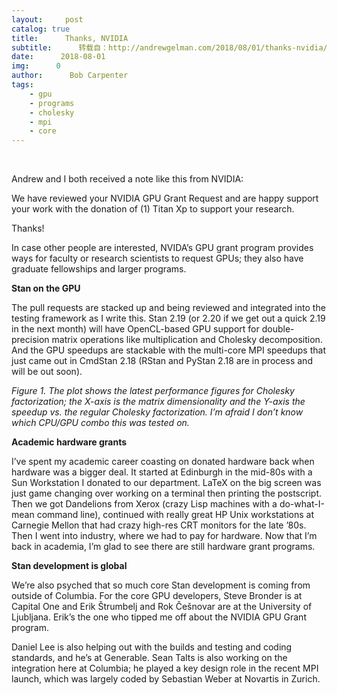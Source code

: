 ```yaml
---
layout:     post
catalog: true
title:      Thanks, NVIDIA
subtitle:      转载自：http://andrewgelman.com/2018/08/01/thanks-nvidia/
date:      2018-08-01
img:      0
author:      Bob Carpenter
tags:
    - gpu
    - programs
    - cholesky
    - mpi
    - core
---
```


 




Andrew and I both received a note like this from NVIDIA:

> 
We have reviewed your NVIDIA GPU Grant Request and are happy support your work with the donation of (1) Titan Xp to support your research.


Thanks! 

In case other people are interested, NVIDA’s GPU grant program provides ways for faculty or research scientists to request GPUs; they also have graduate fellowships and larger programs. 

**Stan on the GPU**

The pull requests are stacked up and being reviewed and integrated into the testing framework as I write this. Stan 2.19 (or 2.20 if we get out a quick 2.19 in the next month) will have OpenCL-based GPU support for double-precision matrix operations like multiplication and Cholesky decomposition. And the GPU speedups are stackable with the multi-core MPI speedups that just came out in CmdStan 2.18 (RStan and PyStan 2.18 are in process and will be out soon).

*Figure 1. The plot shows the latest performance figures for Cholesky factorization; the X-axis is the matrix dimensionality and the Y-axis the speedup vs. the regular Cholesky factorization. I’m afraid I don’t know which CPU/GPU combo this was tested on.*


**Academic hardware grants**

I’ve spent my academic career coasting on donated hardware back when hardware was a bigger deal. It started at Edinburgh in the mid-80s with a Sun Workstation I donated to our department. LaTeX on the big screen was just game changing over working on a terminal then printing the postscript. Then we got Dandelions from Xerox (crazy Lisp machines with a do-what-I-mean command line), continued with really great HP Unix workstations at Carnegie Mellon that had crazy high-res CRT monitors for the late ’80s. Then I went into industry, where we had to pay for hardware. Now that I’m back in academia, I’m glad to see there are still hardware grant programs.

**Stan development is global**

We’re also psyched that so much core Stan development is coming from outside of Columbia. For the core GPU developers, Steve Bronder is at Capital One and Erik Štrumbelj and Rok Češnovar are at the University of Ljubljana. Erik’s the one who tipped me off about the NVIDIA GPU Grant program. 

Daniel Lee is also helping out with the builds and testing and coding standards, and he’s at Generable. Sean Talts is also working on the integration here at Columbia; he played a key design role in the recent MPI launch, which was largely coded by Sebastian Weber at Novartis in Zurich.



